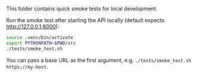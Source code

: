 This folder contains quick smoke tests for local development.

Run the smoke test after starting the API locally (default expects http://127.0.0.1:8000):

```bash
source .venv/bin/activate
export PYTHONPATH=$PWD/src
./tests/smoke_test.sh
```

You can pass a base URL as the first argument, e.g. `./tests/smoke_test.sh https://my-host`.
